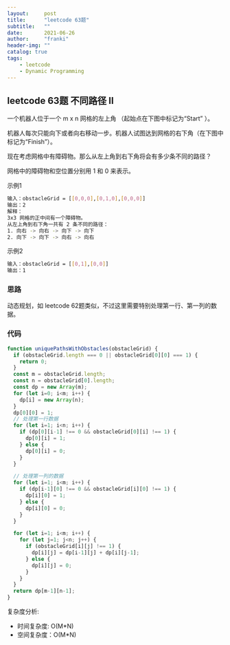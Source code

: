 ```yaml
---
layout:     post
title:      "leetcode 63题"
subtitle:   ""
date:       2021-06-26
author:     "franki"
header-img: ""
catalog: true
tags:
    - leetcode
    - Dynamic Programming
---
```


## leetcode 63题 不同路径 II

一个机器人位于一个 m x n 网格的左上角 （起始点在下图中标记为“Start” ）。

机器人每次只能向下或者向右移动一步。机器人试图达到网格的右下角（在下图中标记为“Finish”）。

现在考虑网格中有障碍物。那么从左上角到右下角将会有多少条不同的路径？

网格中的障碍物和空位置分别用 1 和 0 来表示。

示例1

```bash
输入：obstacleGrid = [[0,0,0],[0,1,0],[0,0,0]]
输出：2
解释：
3x3 网格的正中间有一个障碍物。
从左上角到右下角一共有 2 条不同的路径：
1. 向右 -> 向右 -> 向下 -> 向下
2. 向下 -> 向下 -> 向右 -> 向右
```

示例2

```bash
输入：obstacleGrid = [[0,1],[0,0]]
输出：1
```

### 思路

动态规划，如 leetcode 62题类似，不过这里需要特别处理第一行、第一列的数据。

### 代码

```js
function uniquePathsWithObstacles(obstacleGrid) {
  if (obstacleGrid.length === 0 || obstacleGrid[0][0] === 1) {
    return 0;
  }
  const m = obstacleGrid.length;
  const n = obstacleGrid[0].length;
  const dp = new Array(m);
  for (let i=0; i<m; i++) {
    dp[i] = new Array(n);
  }
  dp[0][0] = 1;
  // 处理第一行数据
  for (let i=1; i<n; i++) {
    if (dp[0][i-1] !== 0 && obstacleGrid[0][i] !== 1) {
      dp[0][i] = 1;
    } else {
      dp[0][i] = 0;
    }
  }

  // 处理第一列的数据
  for (let i=1; i<m; i++) {
    if (dp[i-1][0] !== 0 && obstacleGrid[i][0] !== 1) {
      dp[i][0] = 1;
    } else {
      dp[i][0] = 0;
    }
  }

  for (let i=1; i<m; i++) {
    for (let j=1; j<n; j++) {
      if (obstacleGrid[i][j] !== 1) {
        dp[i][j] = dp[i-1][j] + dp[i][j-1];
      } else {
        dp[i][j] = 0;
      }
    }
  }
  return dp[m-1][n-1];
}
```

复杂度分析:

- 时间复杂度: O(M*N)
- 空间复杂度：O(M*N)

